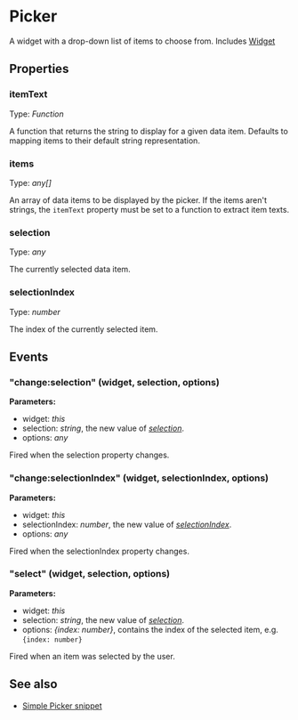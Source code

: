 ---
---
# Picker

A widget with a drop-down list of items to choose from.
Includes [Widget](Widget.md)

## Properties

### itemText

Type: *Function*

A function that returns the string to display for a given data item. Defaults to mapping items to their default string representation.

### items

Type: *any[]*

An array of data items to be displayed by the picker. If the items aren't strings, the `itemText` property must be set to a function to extract item texts.

### selection

Type: *any*

The currently selected data item.

### selectionIndex

Type: *number*

The index of the currently selected item.


## Events

### "change:selection" (widget, selection, options)

**Parameters:** 

- widget: *this*
- selection: *string*, the new value of *[selection](#selection)*.
- options: *any*

Fired when the selection property changes.


### "change:selectionIndex" (widget, selectionIndex, options)

**Parameters:** 

- widget: *this*
- selectionIndex: *number*, the new value of *[selectionIndex](#selectionindex)*.
- options: *any*

Fired when the selectionIndex property changes.


### "select" (widget, selection, options)

**Parameters:** 

- widget: *this*
- selection: *string*, the new value of *[selection](#selection)*.
- options: *{index: number}*, contains the index of the selected item, e.g. `{index: number}`

Fired when an item was selected by the user.



## See also

- [Simple Picker snippet](https://github.com/eclipsesource/tabris-js/tree/v1.10.0/snippets/picker/picker.js)

